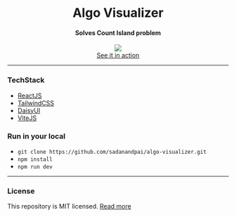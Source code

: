 <div align="center">
  <h1>Algo Visualizer</h1>
  <h4>Solves Count Island problem</h4>
  <div><a href="https://sadanandpai.github.io/algo-visualizer/dist/"><img src="https://user-images.githubusercontent.com/12962887/204141312-39999f36-2bc7-4708-a623-0b9472085281.png" /></a></div>
  <a href="https://sadanandpai.github.io/algo-visualizer/dist/">See it in action</a>
</div>

---

### TechStack

- <a href="https://www.solidjs.com/">ReactJS</a>
- <a href="https://tailwindcss.com/">TailwindCSS</a>
- <a href="https://github.com/GoogleChromeLabs/comlink">DaisyUI</a>
- <a href="https://vitejs.dev/">ViteJS</a>

### Run in your local

- `git clone https://github.com/sadanandpai/algo-visualizer.git`
- `npm install`
- `npm run dev`

---

### License

This repository is MIT licensed. [Read more](./LICENSE)
